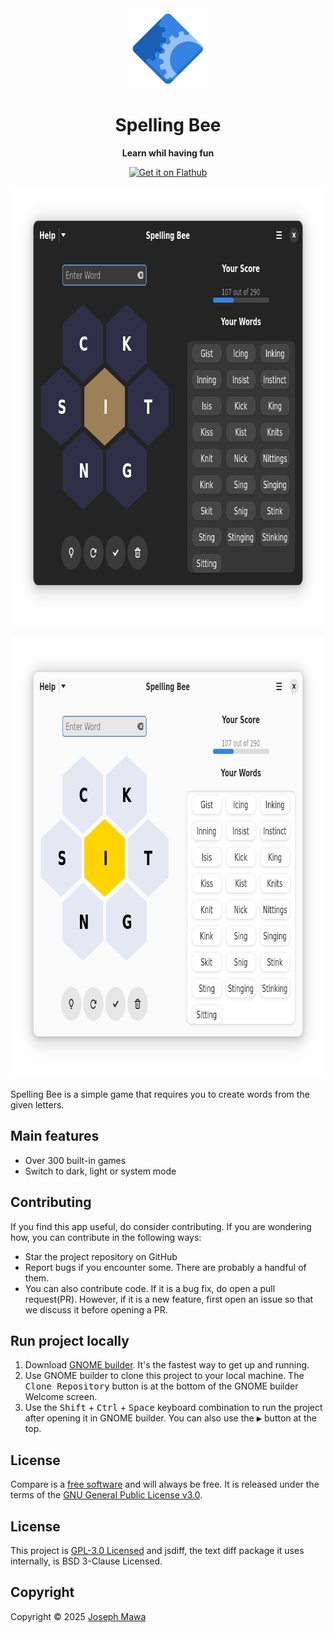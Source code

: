 <!-- markdownlint-disable -->
<div align="center">
  <img src="./data/icons/hicolor/scalable/apps/io.github.josephmawa.SpellingBee.svg" alt="Spelling Bee" width="128" height="128"/>
</div>
<h1 align="center">Spelling Bee</h1>
<p align="center"><b>Learn whil having fun</b></p>
<div align="center">
  <a href="https://flathub.org/apps/io.github.josephmawa.SpellingBee">
    <img width="240" alt="Get it on Flathub" src="https://flathub.org/api/badge?locale=en"/>
  </a>
</div>
<p align="center">
  <img src="./screenshots/spelling-bee-dark-mode.png" alt="Spelling Bee in dark mode" width="840" height="705"/>
</p>
<p align="center">
  <img src="./screenshots/spelling-bee-light-mode.png" alt="Spelling Bee in light mode" width="840" height="705"/>
</p>

<!-- markdownlint-enable -->
<!-- markdownlint-disable headings -->

Spelling Bee is a simple game that requires you to create words from the given letters.

 ## Main features

- Over 300 built-in games
- Switch to dark, light or system mode

## Contributing

If you find this app useful, do consider contributing. If you are wondering how,
you can contribute in the following ways:

- Star the project repository on GitHub
- Report bugs if you encounter some. There are probably a handful of them.
- You can also contribute code. If it is a bug fix, do open a pull request(PR). However,
if it is a new feature, first open an issue so that we discuss it before opening
a PR.

## Run project locally
 <!-- markdownlint-disable no-inline-html -->
1. Download [GNOME builder](https://flathub.org/apps/org.gnome.Builder). It's the
 fastest way to get up and running.
1. Use GNOME builder to clone this project to your local machine. The
<kbd>Clone Repository</kbd> button is at the bottom of the GNOME builder Welcome
 screen.
1. Use the <kbd>Shift</kbd> + <kbd>Ctrl</kbd> + <kbd>Space</kbd> keyboard
combination to run the project after opening it in GNOME builder. You can also
 use the <kbd>▶</kbd> button at the top.
 <!-- markdownlint-enable no-inline-html -->

## License

Compare is a [free software](https://www.gnu.org/philosophy/free-sw.html) and
will always be free. It is released under the terms of the
[GNU General Public License v3.0](./LICENSE).

## License

This project is [GPL-3.0 Licensed](./COPYING) and jsdiff, the text diff package
it uses internally, is BSD 3-Clause Licensed.

## Copyright

Copyright © 2025 [Joseph Mawa](https://github.com/josephmawa)
